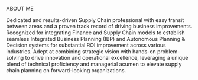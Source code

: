 ABOUT ME

Dedicated and results-driven Supply Chain professional with easy transit between areas and a proven track record of driving business improvements.
Recognized for integrating Finance and Supply Chain models to establish seamless Integrated Business Planning (IBP) and Autonomous Planning & Decision systems for substantial ROI improvement across various industries.
Adept at combining strategic vision with hands-on problem-solving to drive innovation and operational excellence, leveraging a unique blend of technical proficiency and managerial acumen to elevate supply chain planning on forward-looking organizations.
